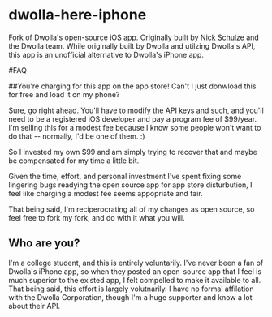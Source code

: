 dwolla-here-iphone
==================

Fork of Dwolla's open-source iOS app. Originally built by <a href= "https://github.com/nschulze"> Nick Schulze </a> 
and the Dwolla team. While originally built by Dwolla and utilzing Dwolla's API, this app is an unofficial alternative
to Dwolla's iPhone app. 

#FAQ

##You're charging for this app on the app store! Can't I just donwload this for free and load it on my phone?

Sure, go right ahead. You'll have to modify the API keys and such, and you'll need to be a registered iOS developer
and pay a program fee of $99/year. I'm selling this for a modest fee because I know some people won't want to do that
-- normally, I'd be one of them. :) 

So I invested my own $99 and am simply trying to recover that and maybe be compensated for my time a little bit. 

Given the time, effort, and personal investment I've spent fixing some lingering bugs readying the open source app for
app store disturbution, I feel like charging a modest fee seems appopriate and fair.

That being said, I'm reciperocrating all of my changes as open source, so feel free to fork 
my fork, and do with it what you will.

## Who are you?

I'm a college student, and this is entirely voluntarily. I've never been a fan of Dwolla's iPhone app, 
so when they posted an open-source app that I feel is much superior to the existed app, I felt compelled to make it
available to all.  That being said, this effort is largely volutnarily. I have no formal affilation with the Dwolla Corporation, though 
I'm a huge supporter and know a lot about their API.
